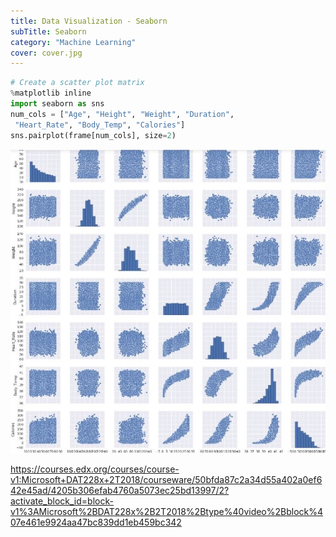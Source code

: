 ```yaml
---
title: Data Visualization - Seaborn
subTitle: Seaborn
category: "Machine Learning"
cover: cover.jpg
---
```


```python
# Create a scatter plot matrix
%matplotlib inline
import seaborn as sns
num_cols = ["Age", "Height", "Weight", "Duration",
 "Heart_Rate", "Body_Temp", "Calories"]
sns.pairplot(frame[num_cols], size=2)
```

![](./cover.jpg)

https://courses.edx.org/courses/course-v1:Microsoft+DAT228x+2T2018/courseware/50bfda87c2a34d55a402a0ef642e45ad/4205b306efab4760a5073ec25bd13997/2?activate_block_id=block-v1%3AMicrosoft%2BDAT228x%2B2T2018%2Btype%40video%2Bblock%407e461e9924aa47bc839dd1eb459bc342
